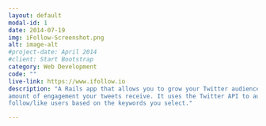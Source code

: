 ```yaml
---
layout: default
modal-id: 1
date: 2014-07-19
img: iFollow-Screenshot.png
alt: image-alt
#project-date: April 2014
#client: Start Bootstrap
category: Web Development
code: ""
live-link: https://www.ifollow.io
description: "A Rails app that allows you to grow your Twitter audience and increase the
amount of engagement your tweets receive. It uses the Twitter API to automatically
follow/like users based on the keywords you select."

---
```

